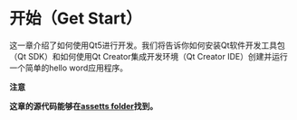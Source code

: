 # 开始（Get Start）

这一章介绍了如何使用Qt5进行开发。我们将告诉你如何安装Qt软件开发工具包（Qt SDK）和如何使用Qt Creator集成开发环境（Qt Creator IDE）创建并运行一个简单的hello word应用程序。

**注意**

**这章的源代码能够在[assetts folder](http://qmlbook.org/assets)找到。**

